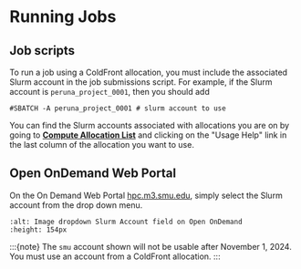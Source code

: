 # Running Jobs

## Job scripts

To run a job using a ColdFront allocation, you must include the associated
Slurm account in the job submissions script.
For example, if the Slurm account is `peruna_project_0001`, then you should add

```
#SBATCH -A peruna_project_0001 # slurm account to use
```

You can find the Slurm accounts associated with allocations you are on
by going to [**Compute Allocation List**](https://hpcaccess.smu.edu/allocation/?project=&username=&resource_type=&resource_name=1&allocation_attribute_name=&allocation_attribute_value=&end_date=&active_from_now_until_date=)
and clicking on the "Usage Help" link in the last column of the allocation you want to use.

## Open OnDemand Web Portal

On the On Demand Web Portal [hpc.m3.smu.edu](https://hpc.m3.smu.edu/),
simply select the Slurm account from the drop down menu.

```{image} ../images/CF/jobs/ood_slurm.png
:alt: Image dropdown Slurm Account field on Open OnDemand 
:height: 154px
```

:::{note}
The `smu` account shown will not be usable after November 1, 2024.
You must use an account from a ColdFront allocation.
:::

